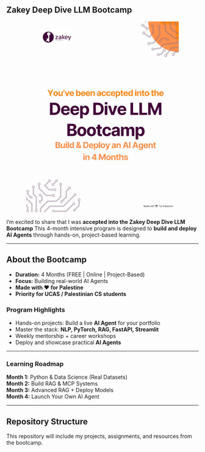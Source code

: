 ## **Zakey Deep Dive LLM Bootcamp**

<p align="center">
  <img src="https://github.com/Salma-Talat-Shaheen/Zakey-Deep-Dive-LLM-Bootcamp/blob/main/Linkedin_%20Zakey%20Bootcamp.jpg" width="400" />
</p>

I’m excited to share that I was **accepted into the Zakey Deep Dive LLM Bootcamp** 
This 4-month intensive program is designed to **build and deploy AI Agents** through hands-on, project-based learning.  

---

## About the Bootcamp
- **Duration:** 4 Months (FREE | Online | Project-Based)  
- **Focus:** Building real-world AI Agents  
- **Made with ❤️ for Palestine**  
- **Priority for UCAS / Palestinian CS students**  

### Program Highlights
- Hands-on projects: Build a live **AI Agent** for your portfolio  
- Master the stack: **NLP, PyTorch, RAG, FastAPI, Streamlit**  
- Weekly mentorship + career workshops  
- Deploy and showcase practical **AI Agents**  

---

### Learning Roadmap

**Month 1:** Python & Data Science (Real Datasets)  
**Month 2:** Build RAG & MCP Systems  
**Month 3:** Advanced RAG + Deploy Models  
**Month 4:** Launch Your Own AI Agent   

---

## Repository Structure

This repository will include my projects, assignments, and resources from the bootcamp.

